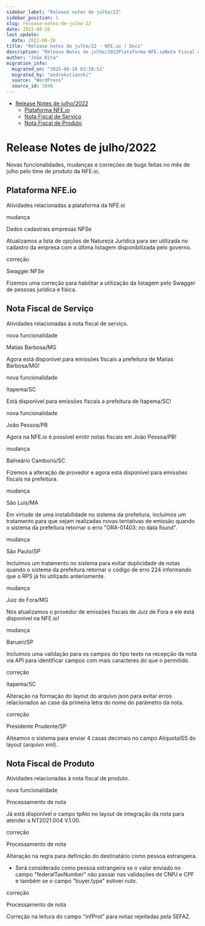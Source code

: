 ```yaml
---
sidebar_label: "Release notes de julho/22"
sidebar_position: 1
slug: release-notes-de-julho-22
date: 2022-08-26
last_update:
  date: 2022-08-26
title: "Release notes de julho/22 - NFE.io | Docs"
description: "Release Notes de julho/2022Plataforma NFE.ioNota Fiscal de ServiçoNota Fiscal de Produto Release Notes de julho/2022 Novas funcionalidades, mudanças e correções de bugs feitas&#8230;"
author: "João Kita"
migration_info:
  migrated_on: "2025-08-18 03:18:51"
  migrated_by: "andrekutianski"
  source: "WordPress"
  source_id: 3048
---
```


* [Release Notes de julho/2022][1]  
   * [Plataforma NFE.io][2]  
   * [Nota Fiscal de Serviço][3]  
   * [Nota Fiscal de Produto][4]

# Release Notes de julho/2022

Novas funcionalidades, mudanças e correções de bugs feitas no mês de julho pelo time de produto da NFE.io.

## Plataforma NFE.io

Atividades relacionadas a plataforma da NFE.io  

mudança

Dados cadastrais empresas NFSe

Atualizamos a lista de opções de Natureza Jurídica para ser utilizada no cadastro da empresa com a última listagem disponibilizada pelo governo.

correção

Swagger NFSe

Fizemos uma correção para habilitar a utilização da listagem pelo Swagger de pessoas jurídica e física.

## Nota Fiscal de Serviço

Atividades relacionadas à nota fiscal de serviço.  

nova funcionalidade

Matias Barbosa/MG

Agora está disponível para emissões fiscais a prefeitura de Matias Barbosa/MG!

nova funcionalidade

Itapema/SC

Está disponível para emissões fiscais a prefeitura de Itapema/SC!

nova funcionalidade

João Pessoa/PB

Agora na NFE.io é possível emitir notas fiscais em João Pessoa/PB!

mudança

Balneário Camboriú/SC

Fizemos a alteração de provedor e agora está disponível para emissões fiscais na prefeitura.

mudança

São Luis/MA

Em virtude de uma instabilidade no sistema da prefeitura, incluímos um tratamento para que sejam realizadas novas tentativas de emissão quando o sistema da prefeitura retornar o erro "ORA-01403: no data found".

mudança

São Paulo/SP

Incluímos um tratamento no sistema para evitar duplicidade de notas quando o sistema da prefeitura retornar o código de erro 224 informando que o RPS já foi utilizado anteriomente.

mudança

Juiz de Fora/MG

Nós atualizamos o provedor de emissões fiscais de Juiz de Fora e ele está disponível na NFE.io!

mudança

Barueri/SP

Incluímos uma validação para os campos do tipo texto na recepção da nota via API para identificar campos com mais caracteres do que o permitido.

correção

Itapema/SC

Alteração na formação do layout do arquivo json para evitar erros relacionados ao case da primeira letra do nome do parâmetro da nota.

correção

Presidente Prudente/SP

Alteamos o sistema para enviar 4 casas decimais no campo AliquotaISS do layout (arquivo xml).

## Nota Fiscal de Produto

Atividades relacionadas à nota fiscal de produto.  

nova funcionalidade

Processamento de nota

Já está disponível o campo tpAto no layout de integração da nota para atender a NT2021.004 V.1.00.

correção

Processamento de nota

Alteração na regra para definição do destinatário como pessoa estrangeira.

* Será considerado como pessoa estrangeira se o valor enviado no campo "federalTaxNumber" não passar nas validações de CNPJ e CPF e também se o campo "buyer.type" estiver nulo.

correção

Processamento de nota

Correção na leitura do campo "infProt" para notas rejeitadas pela SEFAZ.


[1]: #Release%5FNotes%5Fde%5Fjulho2022
[2]: #Plataforma%5FNFEio
[3]: #Nota%5FFiscal%5Fde%5FServico
[4]: #Nota%5FFiscal%5Fde%5FProduto